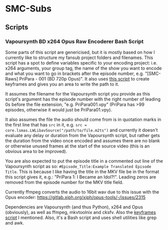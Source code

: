 # SMC-Subs

## Scripts

### Vapoursynth BD x264 Opus Raw Encoderer Bash Script
Some parts of this script are genericised, but it is mostly based on how I currently like to structure my fansub project folders and filenames. This script has a spot to define variables specific to your encoding project: i.e. x264 arguments, your group tag, the name of the show you want to encode and what you want to go in brackets after the episode number, e.g. "[SMC-Raws] PriPara - 001 (BD 720p Opus)". It also uses [this script](https://gist.github.com/Myaamori/dfb0030fd4ee44364ca3b0c2c9c9b4aa) to create keyframes and gives you an area to write the path to it.

It assumes the filename for the Vapoursynth script you provide as this script's argument has the episode number with the right number of leading 0s before the file extension, "e.g. PriPara001.vpy" (PriPara has >99 episodes, otherwise it would just be PriPara01.vpy).

It also assumes the file the audio should come from is in quotation marks in the first line that has ``src`` in it, e.g. ``src = core.lsmas.LWLibavSource("/path/to/file.m2ts")`` and currently it doesn't evaluate any delay or duration from the Vapoursynth script, but rather gets the duration from the video once encoded and assumes there are no blank or otherwise unused frames at the start of the source video (this is an obvious area to be improved).

You are also expected to put the episode title in a commented out line of the Vapoursynth script as so: ``#Episode_Title:Example Translated Episode Title``. This is because I like having the title in the MKV file be in the format this script gives it, e.g.: "PriPara 1: I Became an Idol?!". Leading zeros are removed from the episode number for the MKV title field.

Currently ffmpeg converts the audio to 16bit wav due to this issue with the Opus encoder: https://gitlab.xiph.org/xiph/opus-tools/-/issues/2315

Dependencies are Vapoursynth (and thus Python), x264 and Opus (obviously), as well as ffmpeg, mkvtoolnix and cksfv. Also the [keyframes script](https://gist.github.com/Myaamori/dfb0030fd4ee44364ca3b0c2c9c9b4aa) I mentioned. Also, it's a Bash script and uses shell utilities like grep and awk.
